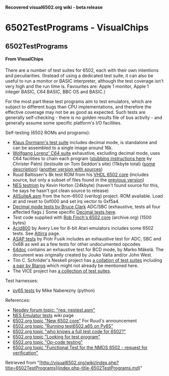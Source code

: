 **Recovered visual6502.org wiki - beta release**

# 6502TestPrograms - VisualChips

## 6502TestPrograms

#### From VisualChips

There are a number of test suites for 6502, each with their own intentions and peculiarities. (Instead of using a dedicated test suite, it can also be useful to run a monitor or BASIC interpreter, although the test coverage isn't very high and the run time is.  Favourites are: Apple 1 monitor, Apple 1 integer BASIC, C64 BASIC, BBC OS and BASIC.)

For the most part these test programs aim to test emulators, which are subject to different bugs than CPU implementations, and therefore the effective coverage may not be as good as expected.  Such tests are generally self-checking - there is no golden results file of bus activity - and generally assume some specific platform's I/O facilities.

Self-testing (6502 ROMs and programs):

- [Klaus Dormann's test suite](https://github.com/Klaus2m5/6502_65C02_functional_tests) includes decimal mode, is standalone and can be assembled to a single image around 16k.
- [Wolfgang Lorenz' C64 suite](http://www.modelb.bbcmicro.com/testsuite-2.15.tar.gz) exhaustive, excluding decimal mode, uses C64 facilities to chain each program ([stubbing instructions here](http://www.softwolves.com/arkiv/cbm-hackers/7/7114.html) by Christer Palm) (testsuite on Tom Seddon's site) (11kbyte total) ([some description](http://plus4world.powweb.com/software/Test_Suite)) ([another version with sources](http://www.baisoku.org/pc64test.zip))
- Ruud Baltissen's 8k test ROM from his [VHDL 6502 core](http://www.baltissen.org/zip/rb65-11.zip) (includes source, but only a subset of files found in the [previous version](http://www.baltissen.org/zip/rb65-10.zip))
- [NES test](http://www.qmtpro.com/~nes/misc/nestest.txt)[rom](http://nickmass.com/images/nestest.nes) by Kevin Horton (24kbyte) (haven't found source for this, he says he hasn't got clean source to release)
- [AllSuiteA.asm](http://code.google.com/p/hmc-6502/source/browse/trunk/emu/testvectors/AllSuiteA.asm) from the hcm-6502 (verilog) project. ROM available. Load at and reset to 0xf000 and set irq vector to 0xf5a4.
- [Decimal mode tests by Bruce Clark](http://www.6502.org/tutorials/decimal_mode.html) ADC/SBC (exhaustive, tests all four affected flags.) Some specific [Decimal tests here](index.php-title-6502DecimalMode.md).
- Test code supplied with [Rob Finch's 6502 core](http://web.archive.org/web/20070707064155/http://www.birdcomputer.ca/Projects/Prj6502/bc6502_page.html) (archive.org) (1500 bytes)
- [Acid800](http://www.virtualdub.org/beta/Acid800-0.81.7z) by Avery Lee for 8-bit Atari emulators includes some 6502 tests. See [Altirra](http://www.virtualdub.org/altirra.html) page.
- [ASAP tests](http://asap.git.sourceforge.net/git/gitweb.cgi?p=asap/asap;a=tree;f=test) by Piotr Fusik includes an exhaustive test for ADC, SBC and 0x6B as well as a few tests for other undocumented opcodes
- [64doc](http://www.zimmers.net/anonftp/pub/cbm/documents/chipdata/64doc) contains an exhaustive test for BCD mode, by Marko Mäkelä. The document was originally created by Jouko Valta and/or John West.
- Tim C. Schröder's Neskell project has [a collation of test suites](https://github.com/blitzcode/neskell#test-suite) including [a pair by Blargg](http://slack.net/~ant/misc/) which might not already be mentioned here.
- The VICE project has [a collection of test suites](https://sourceforge.net/p/vice-emu/code/HEAD/tree/testprogs/CPU/).

Test harnesses:

- [py65 tests](https://github.com/mnaberez/py65/tree/master/py65/tests/devices) by Mike Naberezny (python)

References:

- [Nesdev forum topic: "req: nestest.asm"](http://nesdev.parodius.com/bbs/viewtopic.php?p=28348)
- [NES Emulator tests](http://wiki.nesdev.com/w/index.php/Emulator_Tests) wiki page
- [6502.org topic "New 6502 core"](http://forum.6502.org/viewtopic.php?t=1660) For Ruud's announcement
- [6502.org topic "Running test6502.a65 on Py65"](http://forum.6502.org/viewtopic.php?t=1439)
- [6502.org topic "who knows a full test code for 6502?"](http://forum.6502.org/viewtopic.php?t=1436)
- [6502.org topic "Looking for test program"](http://forum.6502.org/viewtopic.php?t=1566)
- [6502.org topic "Op-code testing"](http://forum.6502.org/viewtopic.php?t=547)
- [6502.org topic "Functional Test for the NMOS 6502 - request for verification"](http://forum.6502.org/viewtopic.php?f=2&t=2241)

Retrieved from "[http://visual6502.org/wiki/index.php?title=6502TestPrograms](index.php-title-6502TestPrograms.md)"

